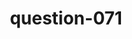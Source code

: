 ---
layout: question
title: question-071
number: 071
question: Name the most annoying thing other drivers do on the road.
answer1: Not use turn signals | 28
answer2: Cut you off | 26
answer3: Speed | 13
answer4: Drive too slow | 12
answer5: Tailgate 7
answer6: Use cell phone | 4
answer7: Loud music | 3
answer8:
answer9:
answer10:
---